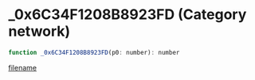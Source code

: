 # _0x6C34F1208B8923FD (Category network)

```js
function _0x6C34F1208B8923FD(p0: number): number
```

[filename](_0x6C34F1208B8923FD_m.md ':include')